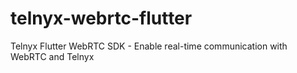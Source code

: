 # telnyx-webrtc-flutter
Telnyx Flutter WebRTC SDK - Enable real-time communication with WebRTC and Telnyx
